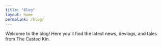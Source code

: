 ```yaml
---
title: "Blog"
layout: home
permalink: /blog/
---
```


Welcome to the blog! Here you'll find the latest news, devlogs, and tales from The Casted Kin. 